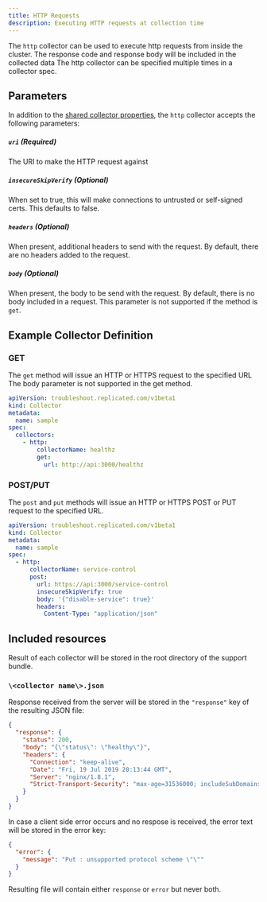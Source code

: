 ```yaml
---
title: HTTP Requests
description: Executing HTTP requests at collection time
---
```


The `http` collector can be used to execute http requests from inside the cluster.
The response code and response body will be included in the collected data
The http collector can be specified multiple times in a collector spec.

## Parameters

In addition to the [shared collector properties](https://troubleshoot.io), the `http` collector accepts the following parameters:

##### `uri` (Required)
The URI to make the HTTP request against

##### `insecureSkipVerify` (Optional)
When set to true, this will make connections to untrusted or self-signed certs.
This defaults to false.

##### `headers` (Optional)
When present, additional headers to send with the request.
By default, there are no headers added to the request.

##### `body` (Optional)
When present, the body to be send with the request.
By default, there is no body included in a request.
This parameter is not supported if the method is `get`.

## Example Collector Definition

### GET

The `get` method will issue an HTTP or HTTPS request to the specified URL
The body parameter is not supported in the get method.

```yaml
apiVersion: troubleshoot.replicated.com/v1beta1
kind: Collector
metadata:
  name: sample
spec:
  collectors:
    - http:
        collectorName: healthz
        get:
          url: http://api:3000/healthz
```


### POST/PUT

The `post` and `put` methods will issue an HTTP or HTTPS POST or PUT request to the specified URL.

```yaml
apiVersion: troubleshoot.replicated.com/v1beta1
kind: Collector
metadata:
  name: sample
spec:
  - http:
      collectorName: service-control
      post:
        url: https://api:3000/service-control
        insecureSkipVerify: true
        body: '{"disable-service": true}'
        headers:
          Content-Type: "application/json"
```

## Included resources

Result of each collector will be stored in the root directory of the support bundle.

### `\<collector name\>.json`

Response received from the server will be stored in the `"response"` key of the resulting JSON file:

```json
{
  "response": {
    "status": 200,
    "body": "{\"status\": \"healthy\"}",
    "headers": {
      "Connection": "keep-alive",
      "Date": "Fri, 19 Jul 2019 20:13:44 GMT",
      "Server": "nginx/1.8.1",
      "Strict-Transport-Security": "max-age=31536000; includeSubDomains"
    }
  }
}
```

In case a client side error occurs and no respose is received, the error text will be stored in the error key:

```json
{
  "error": {
    "message": "Put : unsupported protocol scheme \"\""
  }
}
```

Resulting file will contain either `response` or `error` but never both.
